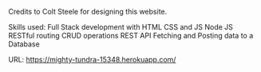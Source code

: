 Credits to Colt Steele for designing this website.

Skills used:
Full Stack development with HTML CSS and JS
Node JS
RESTful routing
CRUD operations
REST API
Fetching and Posting data to a Database


URL:
https://mighty-tundra-15348.herokuapp.com/